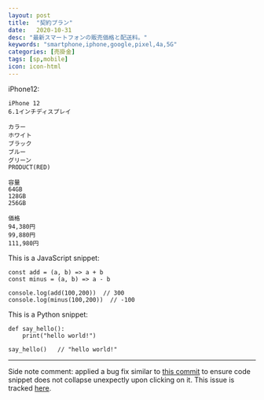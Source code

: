 ```yaml
---
layout: post
title:  "契約プラン"
date:   2020-10-31
desc: "最新スマートフォンの販売価格と配送料。"
keywords: "smartphone,iphone,google,pixel,4a,5G"
categories: [売掛金]
tags: [sp,mobile]
icon: icon-html
---
```


iPhone12:

```
iPhone 12
6.1インチディスプレイ
 
カラー
ホワイト
ブラック
ブルー
グリーン
PRODUCT(RED)

容量
64GB
128GB
256GB

価格
94,380円
99,880円
111,980円

```



This is a JavaScript snippet:

```
const add = (a, b) => a + b
const minus = (a, b) => a - b

console.log(add(100,200))  // 300
console.log(minus(100,200))  // -100
```

This is a Python snippet:

```
def say_hello():
    print("hello world!")

say_hello()   // "hello world!"
```

---



Side note comment: applied a bug fix similar to 
[this commit](https://github.com/Atlas7/atlas7.github.io/commit/6659f4a47f6ec66987adb0f683a9c6f3842252ae#diff-818954a41dbfb01af70050a459c603b9)
to ensure code snippet does not collapse unexpectly upon clicking on it. This issue is tracked 
[here](https://github.com/jarrekk/Jalpc/issues/97).



